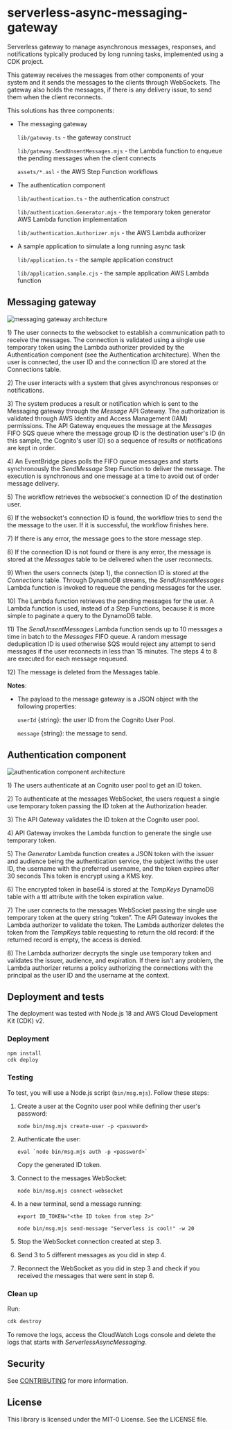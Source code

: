 # serverless-async-messaging-gateway

Serverless gateway to manage asynchronous messages, responses, and notifications
typically produced by long running tasks, implemented using a CDK project.

This gateway receives the messages from other components of your system and it
sends the messages to the clients through WebSockets. The gateway also holds the
messages, if there is any delivery issue, to send them when the client
reconnects.

This solutions has three components:

- The messaging gateway

  `lib/gateway.ts` - the gateway construct

  `lib/gateway.SendUnsentMessages.mjs` - the Lambda function to enqueue the
  pending messages when the client connects

  `assets/*.asl` - the AWS Step Function workflows

- The authentication component

  `lib/authentication.ts` - the authentication construct

  `lib/authentication.Generator.mjs` - the temporary token generator AWS Lambda
  function implementation

  `lib/authentication.Authorizer.mjs` - the AWS Lambda authorizer

- A sample application to simulate a long running async task

  `lib/application.ts` - the sample application construct

  `lib/application.sample.cjs` - the sample application AWS Lambda function

## Messaging gateway

![messaging gateway architecture](img/gateway.jpg)

1\) The user connects to the websocket to establish a communication path to
receive the messages. The connection is validated using a single use temporary
token using the Lambda authorizer provided by the Authentication component (see
the Authentication architecture). When the user is connected, the user ID and
the connection ID are stored at the Connections table.

2\) The user interacts with a system that gives asynchronous responses or
notifications.

3\) The system produces a result or notification which is sent to the Messaging
gateway through the _Message_ API Gateway. The authorization is validated
through AWS Identity and Access Management (IAM) permissions. The API Gateway
enqueues the message at the _Messages_ FIFO SQS queue where the message group ID
is the destination user's ID (in this sample, the Cognito's user ID) so a
sequence of results or notifications are kept in order.

4\) An EventBridge pipes polls the FIFO queue messages and starts synchronously
the _SendMessage_ Step Function to deliver the message. The execution is
synchronous and one message at a time to avoid out of order message delivery.

5\) The workflow retrieves the websocket's connection ID of the destination
user.

6\) If the websocket's connection ID is found, the workflow tries to send the
the message to the user. If it is successful, the workflow finishes here.

7\) If there is any error, the message goes to the store message step.

8\) If the connection ID is not found or there is any error, the message is
stored at the _Messages_ table to be delivered when the user reconnects.

9\) When the users connects (step 1), the connection ID is stored at the
_Connections_ table. Through DynamoDB streams, the _SendUnsentMessages_ Lambda
function is invoked to requeue the pending messages for the user.

10\) The Lambda function retrieves the pending messages for the user. A Lambda
function is used, instead of a Step Functions, because it is more simple to
paginate a query to the DynamoDB table.

11\) The _SendUnsentMessages_ Lambda function sends up to 10 messages a time in
batch to the _Messages_ FIFO queue. A random message deduplication ID is used
otherwise SQS would reject any attempt to send messages if the user reconnects
in less than 15 minutes. The steps 4 to 8 are executed for each message
requeued.

12\) The message is deleted from the Messages table.


**Notes**:

- The payload to the message gateway is a JSON object with the following
  properties:

  `userId` {string}: the user ID from the Cognito User Pool.

  `message` {string}: the message to send.

## Authentication component

![authentication component architecture](img/authentication.jpg)

1\) The users authenticate at an Cognito user pool to get an ID token.

2\) To authenticate at the messages WebSocket, the users request a single use
temporary token passing the ID token at the Authorization header.

3\) The API Gateway validates the ID token at the Cognito user pool.

4\) API Gateway invokes the Lambda function to generate the single use temporary
token.

5\) The _Generator_ Lambda function creates a JSON token with the issuer and
audience being the authentication service, the subject iwiths the user ID, the
username with the preferred username, and the token expires after 30 seconds
This token is encrypt using a KMS key.

6\) The encrypted token in base64 is stored at the _TempKeys_ DynamoDB table
with a ttl attribute with the token expiration value.

7\) The user connects to the messages WebSocket passing the single use temporary
token at the query string “token”. The API Gateway invokes the Lambda authorizer
to validate the token. The Lambda authorizer deletes the token from the
_TempKeys_ table requesting to return the old record: if the returned record is
empty, the access is denied.

8\) The Lambda authorizer decrypts the single use temporary token and validates
the issuer, audience, and expiration. If there isn't any problem, the Lambda
authorizer returns a policy authorizing the connections with the principal as
the user ID and the username at the context.

## Deployment and tests

The deployment was tested with Node.js 18 and AWS Cloud Development Kit (CDK)
v2.

### Deployment

```sh
npm install
cdk deploy
```

### Testing

To test, you will use a Node.js script (`bin/msg.mjs`). Follow these steps:

1. Create a user at the Cognito user pool while defining ther user's password:

   `node bin/msg.mjs create-user -p <password>`

2. Authenticate the user:

   ``eval `node bin/msg.mjs auth -p <password>` ``

   Copy the generated ID token.

3. Connect to the messages WebSocket:

   `node bin/msg.mjs connect-websocket`

4. In a new terminal, send a message running:

   `export ID_TOKEN="<the ID token from step 2>"`

   `node bin/msg.mjs send-message "Serverless is cool!" -w 20`

5. Stop the WebSocket connection created at step 3.

6. Send 3 to 5 different messages as you did in step 4.

7. Reconnect the WebSocket as you did in step 3 and check if you received the
   messages that were sent in step 6.

### Clean up

Run:

```sh
cdk destroy
```

To remove the logs, access the CloudWatch Logs console and delete the logs that
starts with _ServerlessAsyncMessaging_. 

## Security

See [CONTRIBUTING](CONTRIBUTING.md#security-issue-notifications) for more information.

## License

This library is licensed under the MIT-0 License. See the LICENSE file.
